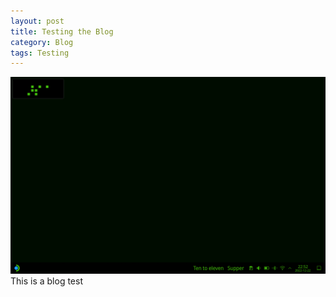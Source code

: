```yaml
---
layout: post
title: Testing the Blog
category: Blog
tags: Testing
---
```

![screenshot](../media/desktop_matrix.png)  
This is a blog test

<!--more-->

<!-- head -->
<script src="https://tarptaeya.github.io/repo-card/repo-card.js"></script>


<!-- inside body, where you want to create the card -->
<div class="repo-card" data-repo="johnnyblocks/steamdeck"></div>
